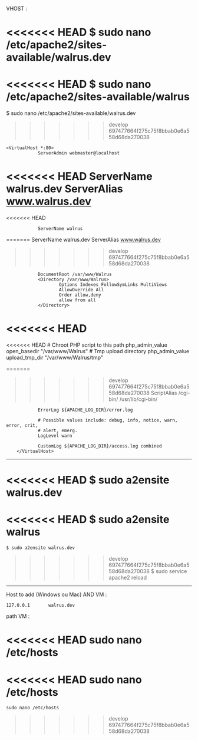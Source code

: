 VHOST :

<<<<<<< HEAD
  $ sudo nano /etc/apache2/sites-available/walrus.dev
=======
<<<<<<< HEAD
  $ sudo nano /etc/apache2/sites-available/walrus
=======
  $ sudo nano /etc/apache2/sites-available/walrus.dev
>>>>>>> develop
>>>>>>> 697477664f275c75f8bbab0e6a558d68da270038


	<VirtualHost *:80>
                ServerAdmin webmaster@localhost
<<<<<<< HEAD
                ServerName walrus.dev
                ServerAlias www.walrus.dev
=======
<<<<<<< HEAD

                ServerName walrus
=======
                ServerName walrus.dev
                ServerAlias www.walrus.dev
>>>>>>> develop
>>>>>>> 697477664f275c75f8bbab0e6a558d68da270038

                DocumentRoot /var/www/Walrus
                <Directory /var/www/Walrus>
                        Options Indexes FollowSymLinks MultiViews
                        AllowOverride All
                        Order allow,deny
                        allow from all
                </Directory>

<<<<<<< HEAD
=======
<<<<<<< HEAD
                # Chroot PHP script to this path
                php_admin_value open_basedir "/var/www/Walrus"
                # Tmp upload directory
                php_admin_value upload_tmp_dir "/var/www/Walrus/tmp"

=======
>>>>>>> develop
>>>>>>> 697477664f275c75f8bbab0e6a558d68da270038
                ScriptAlias /cgi-bin/ /usr/lib/cgi-bin/

                ErrorLog ${APACHE_LOG_DIR}/error.log

                # Possible values include: debug, info, notice, warn, error, crit,
                # alert, emerg.
                LogLevel warn

                CustomLog ${APACHE_LOG_DIR}/access.log combined
        </VirtualHost>

___

<<<<<<< HEAD
	$ sudo a2ensite walrus.dev
=======
<<<<<<< HEAD
	$ sudo a2ensite walrus
=======
	$ sudo a2ensite walrus.dev
>>>>>>> develop
>>>>>>> 697477664f275c75f8bbab0e6a558d68da270038
	$ sudo service apache2 reload

___

Host to add (Windows ou Mac) AND VM :

    127.0.0.1       walrus.dev

path VM :

<<<<<<< HEAD
    sudo nano /etc/hosts
=======
<<<<<<< HEAD
    sudo nano /etc/hosts
=======
    sudo nano /etc/hosts
>>>>>>> develop
>>>>>>> 697477664f275c75f8bbab0e6a558d68da270038
